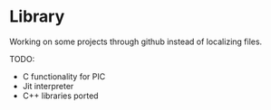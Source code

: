# Library

Working on some projects through github instead of localizing files.

TODO:
- C functionality for PIC
- Jit interpreter
- C++ libraries ported
